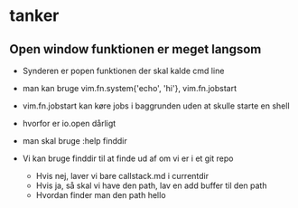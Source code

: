 # tanker

## Open window funktionen er meget langsom

- Synderen er popen funktionen der skal kalde cmd line

- man kan bruge vim.fn.system{'echo', 'hi'}, vim.fn.jobstart

- vim.fn.jobstart kan køre jobs i baggrunden uden at skulle starte en shell

- hvorfor er io.open dårligt

- man skal bruge :help finddir
- Vi kan bruge finddir til at finde ud af om vi er i et git repo
  - Hvis nej, laver vi bare callstack.md i currentdir
  - Hvis ja, så skal vi have den path, lav en add buffer til den path 
  - Hvordan finder man den path 
hello
